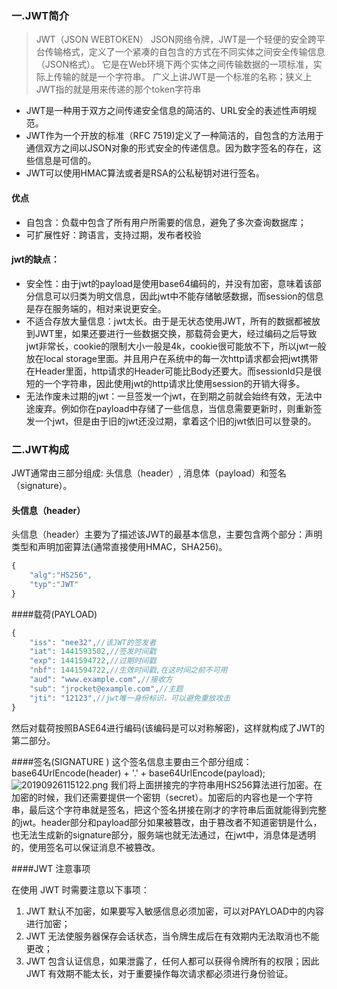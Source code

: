 ### 一.JWT简介

> JWT（JSON WEBTOKEN）
JSON网络令牌，JWT是一个轻便的安全跨平台传输格式，定义了一个紧凑的自包含的方式在不同实体之间安全传输信息（JSON格式）。
它是在Web环境下两个实体之间传输数据的一项标准，实际上传输的就是一个字符串。
广义上讲JWT是一个标准的名称；狭义上JWT指的就是用来传递的那个token字符串

- JWT是一种用于双方之间传递安全信息的简洁的、URL安全的表述性声明规范。
- JWT作为一个开放的标准（RFC 7519)定义了一种简洁的，自包含的方法用于通信双方之间以JSON对象的形式安全的传递信息。因为数字签名的存在，这些信息是可信的。
- JWT可以使用HMAC算法或者是RSA的公私秘钥对进行签名。

#### 优点
- 自包含：负载中包含了所有用户所需要的信息，避免了多次查询数据库；
- 可扩展性好：跨语言，支持过期，发布者校验

#### jwt的缺点：
- 安全性：由于jwt的payload是使用base64编码的，并没有加密，意味着该部分信息可以归类为明文信息，因此jwt中不能存储敏感数据，而session的信息是存在服务端的，相对来说更安全。
- 不适合存放大量信息：jwt太长。由于是无状态使用JWT，所有的数据都被放到JWT里，如果还要进行一些数据交换，那载荷会更大，经过编码之后导致jwt非常长，cookie的限制大小一般是4k，cookie很可能放不下，所以jwt一般放在local storage里面。并且用户在系统中的每一次http请求都会把jwt携带在Header里面，http请求的Header可能比Body还要大。而sessionId只是很短的一个字符串，因此使用jwt的http请求比使用session的开销大得多。
- 无法作废未过期的jwt：一旦签发一个jwt，在到期之前就会始终有效，无法中途废弃。例如你在payload中存储了一些信息，当信息需要更新时，则重新签发一个jwt，但是由于旧的jwt还没过期，拿着这个旧的jwt依旧可以登录的。

### 二.JWT构成
JWT通常由三部分组成: 头信息（header）, 消息体（payload）和签名（signature）。

#### 头信息（header）

头信息（header）主要为了描述该JWT的最基本信息，主要包含两个部分：声明类型和声明加密算法(通常直接使用HMAC，SHA256)。
````javascript
{
	"alg":"HS256",
	"typ":"JWT"
}
````
####载荷(PAYLOAD)

````javascript
{
    "iss": "nee32",//该JWT的签发者
    "iat": 1441593502,//签发时间戳
    "exp": 1441594722,//过期时间戳
	"nbf": 1441594722,//生效时间戳,在这时间之前不可用
    "aud": "www.example.com",//接收方
    "sub": "jrocket@example.com",//主题
    "jti": "12123",//jwt唯一身份标识，可以避免重放攻击
}
````
然后对载荷按照BASE64进行编码(该编码是可以对称解密)，这样就构成了JWT的第二部分。

####签名(SIGNATURE )
这个签名信息主要由三个部分组成：base64UrlEncode(header) + '.' + base64UrlEncode(payload);
![20190926115122.png](tool/assets/20190926115122.png)
我们将上面拼接完的字符串用HS256算法进行加密。在加密的时候，我们还需要提供一个密钥（secret）。加密后的内容也是一个字符串，最后这个字符串就是签名，把这个签名拼接在刚才的字符串后面就能得到完整的jwt。header部分和payload部分如果被篡改，由于篡改者不知道密钥是什么，也无法生成新的signature部分，服务端也就无法通过，在jwt中，消息体是透明的，使用签名可以保证消息不被篡改。

####JWT 注意事项

在使用 JWT 时需要注意以下事项：

1. JWT 默认不加密，如果要写入敏感信息必须加密，可以对PAYLOAD中的内容进行加密；
2. JWT 无法使服务器保存会话状态，当令牌生成后在有效期内无法取消也不能更改；
3. JWT 包含认证信息，如果泄露了，任何人都可以获得令牌所有的权限；因此 JWT 有效期不能太长，对于重要操作每次请求都必须进行身份验证。